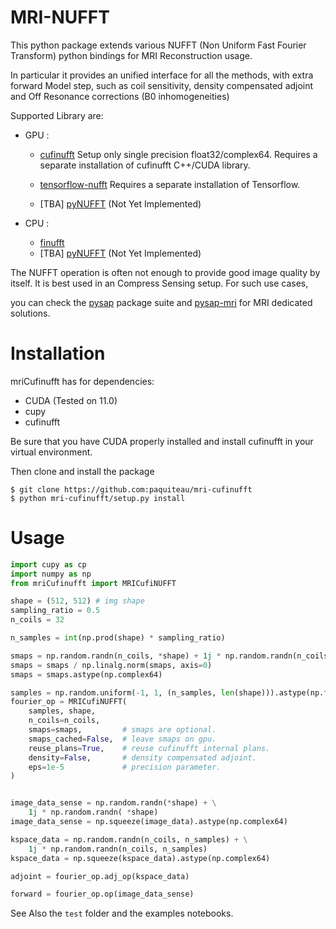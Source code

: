 # MRI-NUFFT 

This python package extends various NUFFT (Non Uniform Fast Fourier Transform) python bindings for MRI Reconstruction usage. 

In particular it provides an unified interface for all the methods, with extra forward Model step, such as coil sensitivity, density compensated adjoint and Off Resonance corrections (B0 inhomogeneities)

Supported Library are: 
- GPU :
   - [cufinufft](https://github.com/flatironinstitute/cufinufft/) 
     Setup only single precision float32/complex64. Requires a separate installation of cufinufft C++/CUDA library. 
     
   - [tensorflow-nufft](https://github.com/mrphys/tensorflow-nufft) 
     Requires a separate installation of Tensorflow.
     
   - [TBA] [pyNUFFT](https://github.com/jyhmiinlin/pynufft) 
     (Not Yet Implemented)
   
     
- CPU : 
   - [finufft](https://github.com/flatironinstitute/finufft)
   - [TBA] [pyNUFFT](https://github.com/jyhmiinlin/pynufft)
     (Not Yet Implemented)

The NUFFT operation is often not enough to provide good image quality by itself. It is best used in an Compress Sensing setup. For such use cases,

you can check the [pysap](https://github.com/CEA-COSMIC/pysap/) package suite and  [pysap-mri](https://github.com/CEA-COSMIC/pysap-mri) for MRI dedicated solutions.

# Installation 

mriCufinufft has for dependencies:
- CUDA (Tested on 11.0)
- cupy 
- cufinufft 


Be sure that you have CUDA properly installed and install cufinufft in your virtual environment.

Then clone and install the package
```shell
$ git clone https://github.com:paquiteau/mri-cufinufft
$ python mri-cufinufft/setup.py install 
```

# Usage 

``` python
import cupy as cp
import numpy as np
from mriCufinufft import MRICufiNUFFT

shape = (512, 512) # img shape
sampling_ratio = 0.5
n_coils = 32

n_samples = int(np.prod(shape) * sampling_ratio)

smaps = np.random.randn(n_coils, *shape) + 1j * np.random.randn(n_coils, *shape)
smaps = smaps / np.linalg.norm(smaps, axis=0)
smaps = smaps.astype(np.complex64)

samples = np.random.uniform(-1, 1, (n_samples, len(shape))).astype(np.float32) * np.pi
fourier_op = MRICufiNUFFT(
    samples, shape,
    n_coils=n_coils,
    smaps=smaps,         # smaps are optional.
    smaps_cached=False,  # leave smaps on gpu.
    reuse_plans=True,    # reuse cufinufft internal plans.
    density=False,       # density compensated adjoint.
    eps=1e-5             # precision parameter.
)


image_data_sense = np.random.randn(*shape) + \
    1j * np.random.randn( *shape)
image_data_sense = np.squeeze(image_data).astype(np.complex64)

kspace_data = np.random.randn(n_coils, n_samples) + \
    1j * np.random.randn(n_coils, n_samples)
kspace_data = np.squeeze(kspace_data).astype(np.complex64)

adjoint = fourier_op.adj_op(kspace_data)

forward = fourier_op.op(image_data_sense)
```

See Also the `test` folder and the examples notebooks.


